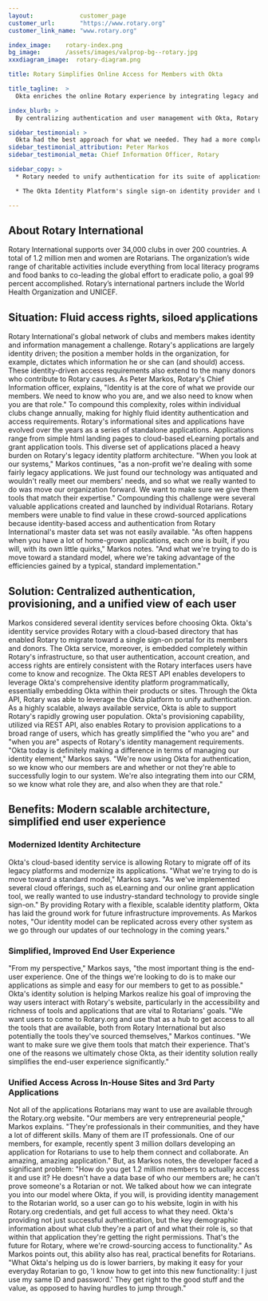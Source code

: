 ```yaml
---
layout:             customer_page
customer_url:       "https://www.rotary.org"
customer_link_name: "www.rotary.org"

index_image:    rotary-index.png
bg_image:       /assets/images/valprop-bg--rotary.jpg
xxxdiagram_image:  rotary-diagram.png

title: Rotary Simplifies Online Access for Members with Okta

title_tagline:  >
  Okta enriches the online Rotary experience by integrating legacy and third-party platforms with a new central Rotary authentication system, enabling members of the Rotary community worldwide to work more effectively and productively for the good of their neighbors

index_blurb: >
  By centralizing authentication and user management with Okta, Rotary International can now crowd-source applications from its community and make these available to over 1.2M members with just one set of credentials.

sidebar_testimonial: >
  Okta had the best approach for what we needed. They had a more complete vision to managing identity, and the integration and single sign-on approach was very consistent with what we needed to have happen in the coming years for our user base.
sidebar_testimonial_attribution: Peter Markos
sidebar_testimonial_meta: Chief Information Officer, Rotary

sidebar_copy: >
  * Rotary needed to unify authentication for its suite of applications for over 1.2M members, and provide for an integrated experience across crowd-sourced applications created by the Rotary community.

  * The Okta Identity Platform's single sign-on identity provider and Universal Directory with integration to Rotary's CRM system, provide a unified view of all members and seamless access across a suite of applications.

---
```




## About Rotary International
Rotary International supports over 34,000 clubs in over 200 countries. A total of 1.2 million men and women are Rotarians. The organization’s wide range of charitable activities include everything from local literacy programs and food banks to co-leading the  global effort to eradicate polio, a goal 99 percent accomplished. Rotary’s international partners include the World Health Organization and UNICEF.


## Situation: Fluid access rights, siloed applications

Rotary International's global network of clubs and members makes identity and information management a challenge. Rotary's applications are largely identity driven; the position a member holds in the organization, for example, dictates which information he or she can (and should) access. These identity-driven access requirements also extend to the many donors who contribute to Rotary causes. As Peter Markos, Rotary's Chief Information officer, explains, "Identity is at the core of what we provide our members. We need to know who you are, and we also need to know when you are that role." To compound this complexity, roles within individual clubs change annually, making for highly fluid identity authentication and access requirements.
Rotary's informational sites and applications have evolved over the years as a series of standalone applications. Applications range from simple html landing pages to cloud-based eLearning portals and grant application tools. This diverse set of applications placed a heavy burden on Rotary's legacy identity platform architecture. "When you look at our systems," Markos continues, "as a non-profit we're dealing with some fairly legacy applications. We just found our technology was antiquated and wouldn't really meet our members' needs, and so what we really wanted to do was move our organization forward. We want to make sure we give them tools that match their expertise." Compounding this challenge were several valuable applications created and launched by individual Rotarians. Rotary members were unable to find value in these crowd-sourced applications because identity-based access and authentication from Rotary International's master data set was not easily available. "As often happens when you have a lot of home-grown applications, each one is built, if you will, with its own little quirks," Markos notes. "And what we're trying to do is move toward a standard model, where we're taking advantage of the efficiencies gained by a typical, standard implementation."


## Solution: Centralized authentication, provisioning, and a unified view of each user

Markos considered several identity services before choosing Okta. Okta's identity service provides Rotary with a cloud-based directory that has enabled Rotary to migrate toward a single sign-on portal for its members and donors. The Okta service, moreover, is embedded completely within Rotary's infrastructure, so that user authentication, account creation, and access rights are entirely consistent with the Rotary interfaces users have come to know and recognize.
The Okta REST API enables developers to leverage Okta's comprehensive identity platform programmatically, essentially embedding Okta within their products or sites.  Through the Okta API, Rotary was able to leverage the Okta platform to unify authentication.  As a highly scalable, always available service, Okta is able to support Rotary's rapidly growing user population.  Okta's provisioning capability, utilized via REST API, also enables Rotary to provision applications to a broad range of users, which has greatly simplified the "who you are" and "when you are" aspects of Rotary's identity management requirements. "Okta today is definitely making a difference in terms of managing our identity element," Markos says. "We're now using Okta for authentication, so we know who our members are and whether or not they're able to successfully login to our system. We're also integrating them into our CRM, so we know what role they are, and also when they are that role."


## Benefits: Modern scalable architecture, simplified end user experience

### Modernized Identity Architecture

Okta's cloud-based identity service is allowing Rotary to migrate off of its legacy platforms and modernize its applications. "What we're trying to do is move toward a standard model," Markos says. "As we've implemented several cloud offerings, such as eLearning and our online grant application tool, we really wanted to use industry-standard technology to provide single sign-on." By providing Rotary with a flexible, scalable identity platform, Okta has laid the ground work for future infrastructure improvements. As Markos notes, "Our identity model can be replicated across every other system as we go through our updates of our technology in the coming years."

### Simplified, Improved End User Experience

"From my perspective," Markos says, "the most important thing is the end-user experience. One of the things we're looking to do is to make our applications as simple and easy for our members to get to as possible." Okta's identity solution is helping Markos realize his goal of improving the way users interact with Rotary's website, particularly in the accessibility and richness of tools and applications that are vital to Rotarians' goals. "We want users to come to Rotary.org and use that as a hub to get access to all the tools that are available, both from Rotary International but also potentially the tools they've sourced themselves," Markos continues. "We want to make sure we give them tools that match their experience. That's one of the reasons we ultimately chose Okta, as their identity solution really simplifies the end-user experience significantly."

### Unified Access Across In-House Sites and 3rd Party Applications

Not all of the applications Rotarians may want to use are available through the Rotary.org website. "Our members are very entrepreneurial people," Markos explains. "They're professionals in their communities, and they have a lot of different skills. Many of them are IT professionals. One of our members, for example, recently spent 3 million dollars developing an application for Rotarians to use to help them connect and collaborate. An amazing, amazing application." But, as Markos notes, the developer faced a significant problem: "How do you get 1.2 million members to actually access it and use it? He doesn't have a data base of who our members are; he can't prove someone's a Rotarian or not. We talked about how we can integrate you into our model where Okta, if you will, is providing identity management to the Rotarian world, so a user can go to his website, login in with his Rotary.org credentials, and get full access to what they need. Okta's providing not just successful authentication, but the key demographic information about what club they're a part of and what their role is, so that within that application they're getting the right permissions. That's the future for Rotary, where we're crowd-sourcing access to functionality." As Markos points out, this ability also has real, practical benefits for Rotarians. "What Okta's helping us do is lower barriers, by making it easy for your everyday Rotarian to go, 'I know how to get into this new functionality: I just use my same ID and password.' They get right to the good stuff and the value, as opposed to having hurdles to jump through."

